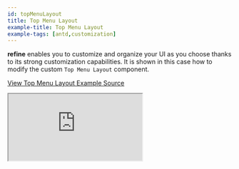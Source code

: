 ```yaml
---
id: topMenuLayout
title: Top Menu Layout
example-title: Top Menu Layout
example-tags: [antd,customization]
---
```


**refine** enables you to customize and organize your UI as you choose thanks to its strong customization capabilities. It is shown in this case how to modify the custom `Top Menu Layout` component.

[View Top Menu Layout Example Source](https://github.com/refinedev/refine/tree/master/examples/customization/topMenuLayout)

<iframe loading="lazy" src="https://stackblitz.com//github/pankod/refine/tree/master/examples/customization/topMenuLayout?embed=1&view=preview&theme=dark&preset=node&ctl=1"
    style={{width: "100%", height:"80vh", border: "0px", borderRadius: "8px", overflow:"hidden"}}
    title="refine-top-menu-layout-example"
></iframe>
